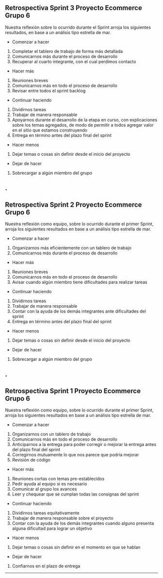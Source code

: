 Retrospectiva Sprint 3 Proyecto Ecommerce Grupo 6
-------------------------------------------------
Nuestra reflexión sobre lo ocurrido durante el Sprint arroja los siguientes resultados, en base a un análisis tipo estrella de mar.

* Comenzar a hacer

1. Completar el tablero de trabajo de forma más detallada
2. Comunicarnos más durante el proceso de desarrollo 
3. Recuperar al cuarto integrante, con el cual perdimos contacto

* Hacer más

1. Reuniones breves
2. Comunicarnos más en todo el proceso de desarrollo 
3. Revisar entre todos el sprint backlog

* Continuar haciendo

1. Dividirnos tareas
2. Trabajar de manera responsable 
3. Apoyarnos durante el desarrollo de la etapa en curso, con explicaciones sobre los temas agregados, de modo de permitir a todos  agregar valor en el sitio que estamos construyendo
4. Entrega en término antes del plazo final del sprint

* Hacer menos

1. Dejar temas o cosas sin definir desde el inicio del proyecto

* Dejar de hacer

1. Sobrecargar a algún miembro del grupo
 
.
----------------------------------------------------------------------------


Retrospectiva Sprint 2 Proyecto Ecommerce Grupo 6
-------------------------------------------------
Nuestra reflexión como equipo, sobre lo ocurrido durante el primer Sprint, arroja los siguientes resultados en base a un análisis tipo estrella de mar.

* Comenzar a hacer

1. Organizarnos más eficientemente con un tablero de trabajo
2. Comunicarnos más durante el proceso de desarrollo 

* Hacer más

1. Reuniones breves
2. Comunicarnos más en todo el proceso de desarrollo 
3. Avisar cuando algún miembro tiene dificultades para realizar tareas

* Continuar haciendo

1. Dividirnos tareas
2. Trabajar de manera responsable 
3. Contar con la ayuda de los demás integrantes ante dificultades del sprint
4. Entrega en término antes del plazo final del sprint

* Hacer menos

1. Dejar temas o cosas sin definir desde el inicio del proyecto

* Dejar de hacer

1. Sobrecargar a algún miembro del grupo
 
.
----------------------------------------------------------------------------



Retrospectiva Sprint 1 Proyecto Ecommerce Grupo 6
---------------
Nuestra reflexión como equipo, sobre lo ocurrido durante el primer Sprint, arroja los siguientes resultados en base a un análisis tipo estrella de mar.

* Comenzar a hacer

1. Organizarnos con un tablero de trabajo
2. Comunicarnos más en todo el proceso de desarrollo 
2. Anticiparnos a la entrega para poder corregir o mejorar la entrega antes del plazo final del sprint
3. Corregirnos mutuamente lo que nos parece que podría mejorar
4. Revisión de código

* Hacer más

1. Reuniones cortas con temas pre-establecidos
2. Pedir ayuda al equipo si es necesario
3. Comunicar al grupo los avances
4. Leer y chequear que se cumplan todas las consignas del sprint

* Continuar haciendo

1. Dividirnos tareas equitativamente
2. Trabajar de manera responsable sobre el proyecto
3. Contar con la ayuda de los demás integrantes cuando alguno presenta alguna dificultad para lograr un objetivo

* Hacer menos

1. Dejar temas o cosas sin definir en el momento en que se hablan

* Dejar de hacer

1. Confiarnos en el plazo de entrega

---------------
